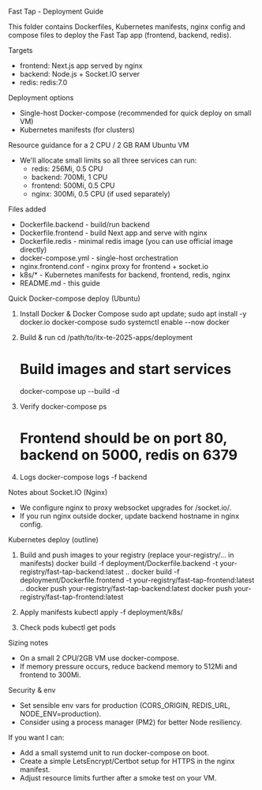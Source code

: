 Fast Tap - Deployment Guide

This folder contains Dockerfiles, Kubernetes manifests, nginx config and compose files to deploy the Fast Tap app (frontend, backend, redis).

Targets
- frontend: Next.js app served by nginx
- backend: Node.js + Socket.IO server
- redis: redis:7.0

Deployment options
- Single-host Docker-compose (recommended for quick deploy on small VM)
- Kubernetes manifests (for clusters)

Resource guidance for a 2 CPU / 2 GB RAM Ubuntu VM
- We'll allocate small limits so all three services can run:
  - redis: 256Mi, 0.5 CPU
  - backend: 700Mi, 1 CPU
  - frontend: 500Mi, 0.5 CPU
  - nginx: 300Mi, 0.5 CPU (if used separately)

Files added
- Dockerfile.backend - build/run backend
- Dockerfile.frontend - build Next app and serve with nginx
- Dockerfile.redis - minimal redis image (you can use official image directly)
- docker-compose.yml - single-host orchestration
- nginx.frontend.conf - nginx proxy for frontend + socket.io
- k8s/* - Kubernetes manifests for backend, frontend, redis, nginx
- README.md - this guide

Quick Docker-compose deploy (Ubuntu)
1. Install Docker & Docker Compose
   sudo apt update; sudo apt install -y docker.io docker-compose
   sudo systemctl enable --now docker

2. Build & run
   cd /path/to/itx-te-2025-apps/deployment
   # Build images and start services
   docker-compose up --build -d

3. Verify
   docker-compose ps
   # Frontend should be on port 80, backend on 5000, redis on 6379

4. Logs
   docker-compose logs -f backend

Notes about Socket.IO (Nginx)
- We configure nginx to proxy websocket upgrades for /socket.io/.
- If you run nginx outside docker, update backend hostname in nginx config.

Kubernetes deploy (outline)
1. Build and push images to your registry (replace your-registry/... in manifests)
   docker build -f deployment/Dockerfile.backend -t your-registry/fast-tap-backend:latest ..
   docker build -f deployment/Dockerfile.frontend -t your-registry/fast-tap-frontend:latest ..
   docker push your-registry/fast-tap-backend:latest
   docker push your-registry/fast-tap-frontend:latest

2. Apply manifests
   kubectl apply -f deployment/k8s/

3. Check pods
   kubectl get pods

Sizing notes
- On a small 2 CPU/2GB VM use docker-compose.
- If memory pressure occurs, reduce backend memory to 512Mi and frontend to 300Mi.

Security & env
- Set sensible env vars for production (CORS_ORIGIN, REDIS_URL, NODE_ENV=production).
- Consider using a process manager (PM2) for better Node resiliency.

If you want I can:
- Add a small systemd unit to run docker-compose on boot.
- Create a simple LetsEncrypt/Certbot setup for HTTPS in the nginx manifest.
- Adjust resource limits further after a smoke test on your VM.
